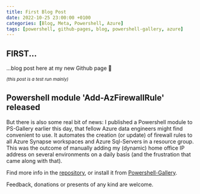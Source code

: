 ```yaml
---
title: First Blog Post
date: 2022-10-25 23:00:00 +0100
categories: [Blog, Meta, Powershell, Azure]
tags: [powershell, github-pages, blog, powershell-gallery, azure]
---
```


## FIRST...
...blog post here at my new Github page :champagne:

<sub>_(this post is a test run mainly)_</sub>

## Powershell module 'Add-AzFirewallRule' released

But there is also some real bit of news: I published a Powershell module to PS-Gallery earlier this day, that fellow Azure data engineers might find convenient to use. It automates the creation (or update) of firewall rules to all Azure Synapse workspaces and Azure Sql-Servers in a resource group. This was the outcome of manually adding my (dynamic) home office IP address on several environments on a daily basis (and the frustration that came along with that).  

Find more info in the [repository](https://github.com/brain246/azure-firewall-rule), or install it from [Powershell-Gallery](https://www.powershellgallery.com/packages/Add-AzFirewallRule). 

Feedback, donations or presents of any kind are welcome.
